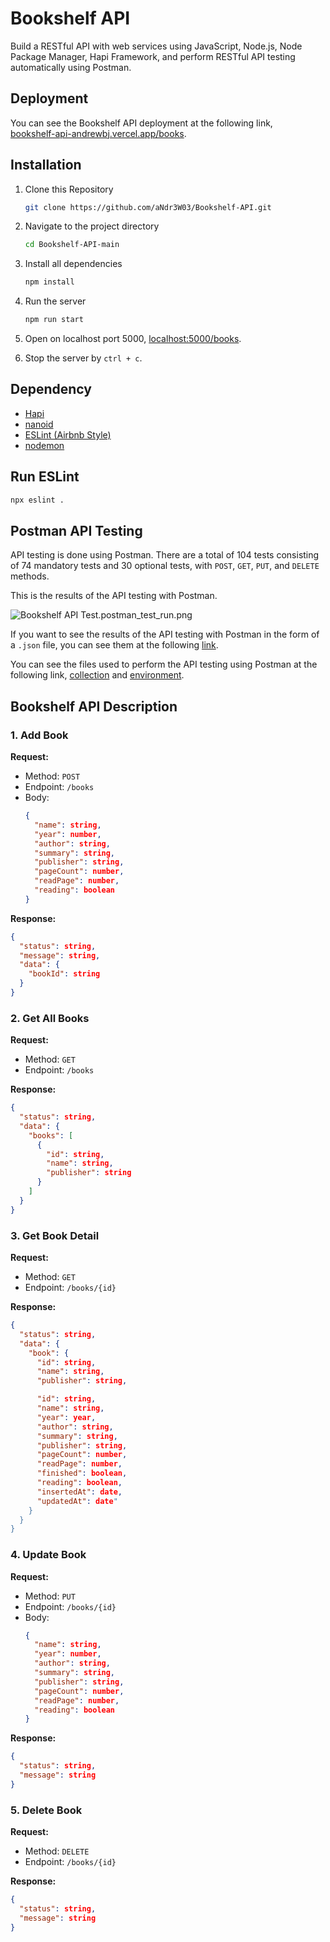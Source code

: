 # Bookshelf API

Build a RESTful API with web services using JavaScript, Node.js, Node Package Manager, Hapi Framework, and perform RESTful API testing automatically using Postman.

## Deployment

You can see the Bookshelf API deployment at the following link,  
[bookshelf-api-andrewbj.vercel.app/books](https://bookshelf-api-andrewbj.vercel.app/books "Bookshelf API").

## Installation

1. Clone this Repository
	```bash
	git clone https://github.com/aNdr3W03/Bookshelf-API.git
	```

2. Navigate to the project directory
	```bash
	cd Bookshelf-API-main
	```

3. Install all dependencies
	```bash
	npm install
	```

4. Run the server
	```bash
	npm run start
	```

5. Open on localhost port 5000, [localhost:5000/books](http://localhost:5000/books).

6. Stop the server by `ctrl + c`.

## Dependency

- [Hapi](https://hapi.dev "Hapi Framework")
- [nanoid](https://www.npmjs.com/package/nanoid "Nano ID")
- [ESLint (Airbnb Style)](https://www.npmjs.com/package/eslint-config-airbnb "ESLint Airbnb Style")
- [nodemon](https://www.npmjs.com/package/nodemon "nodemon")

## Run ESLint

```bash
npx eslint .
```

## Postman API Testing

API testing is done using Postman. There are a total of 104 tests consisting of 74 mandatory tests and 30 optional tests, with `POST`, `GET`, `PUT`, and `DELETE` methods.

This is the results of the API testing with Postman.

![Bookshelf API Test.postman_test_run.png](https://raw.githubusercontent.com/aNdr3W03/Bookshelf-API/main/Postman/Bookshelf%20API%20Test.postman_test_run.png "Bookshelf API Postman Test Result")

If you want to see the results of the API testing with Postman in the form of a `.json` file, you can see them at the following [link](https://raw.githubusercontent.com/aNdr3W03/Bookshelf-API/main/Postman/Bookshelf%20API%20Test.postman_test_run.json "Bookshelf API Test.postman_test_run.json").

You can see the files used to perform the API testing using Postman at the following link, [collection](https://raw.githubusercontent.com/aNdr3W03/Bookshelf-API/main/Postman/Bookshelf%20API%20Test.postman_collection.json "Postman Bookshelf API Test Collection") and [environment](https://raw.githubusercontent.com/aNdr3W03/Bookshelf-API/main/Postman/Bookshelf%20API%20Test.postman_environment.json "Postman Bookshelf API Test Environment").

## Bookshelf API Description

### 1. Add Book

**Request:**
- Method: `POST`
- Endpoint: `/books`
- Body:
	```json
	{
	  "name": string,
	  "year": number,
	  "author": string,
	  "summary": string,
	  "publisher": string,
	  "pageCount": number,
	  "readPage": number,
	  "reading": boolean
	}
	```

**Response:**
```json
{
  "status": string,
  "message": string,
  "data": {
    "bookId": string
  }
}
```

### 2. Get All Books

**Request:**
- Method: `GET`
- Endpoint: `/books`

**Response:**
```json
{
  "status": string,
  "data": {
    "books": [
      {
        "id": string,
        "name": string,
        "publisher": string
      }
    ]
  }
}
```

### 3. Get Book Detail

**Request:**
- Method: `GET`
- Endpoint: `/books/{id}`

**Response:**
```json
{
  "status": string,
  "data": {
    "book": {
      "id": string,
      "name": string,
      "publisher": string,

      "id": string,
      "name": string,
      "year": year,
      "author": string,
      "summary": string,
      "publisher": string,
      "pageCount": number,
      "readPage": number,
      "finished": boolean,
      "reading": boolean,
      "insertedAt": date,
      "updatedAt": date"
    }
  }
}
```

### 4. Update Book

**Request:**
- Method: `PUT`
- Endpoint: `/books/{id}`
- Body:
	```json
	{
	  "name": string,
	  "year": number,
	  "author": string,
	  "summary": string,
	  "publisher": string,
	  "pageCount": number,
	  "readPage": number,
	  "reading": boolean
	}
	```

**Response:**
```json
{
  "status": string,
  "message": string
}
```

### 5. Delete Book

**Request:**
- Method: `DELETE`
- Endpoint: `/books/{id}`

**Response:**
```json
{
  "status": string,
  "message": string
}
```
